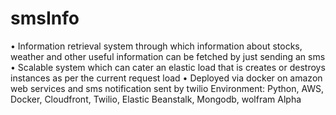 smsInfo
=======

•	Information retrieval system through which information about stocks, weather and other useful information can be fetched by just sending an sms
•	Scalable system which can cater an elastic load that is creates or destroys instances as per the current request load
•	Deployed via docker on amazon web services and sms notification sent by twilio
Environment: Python, AWS, Docker, Cloudfront, Twilio, Elastic Beanstalk, Mongodb, wolfram Alpha
